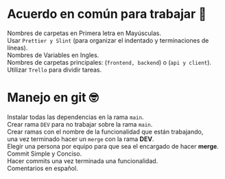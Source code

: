 # Acuerdo en común para trabajar 🧐
Nombres de carpetas en Primera letra en Mayúsculas.<br>
Usar `Prettier y Slint` (para organizar el indentado y terminaciones de líneas).<br>
Nombres de Variables en Ingles.<br>
Nombres de carpetas principales: (`frontend, backend`) o (`api y client`).<br>
Utilizar `Trello` para dividir tareas.


# Manejo en git 🤓

Instalar todas las dependencias en la rama `main`.<br>
Crear rama `DEV` para no trabajar sobre la rama `main`.<br>
Crear ramas con el nombre de la funcionalidad que están trabajando,<br>
una vez terminado hacer un `merge` con la rama **DEV**.<br>
Elegir una persona por equipo para que sea el encargado de hacer **merge**.<br>
Commit Simple y Conciso.<br>
Hacer commits una vez terminada una funcionalidad.<br>
Comentarios en español.